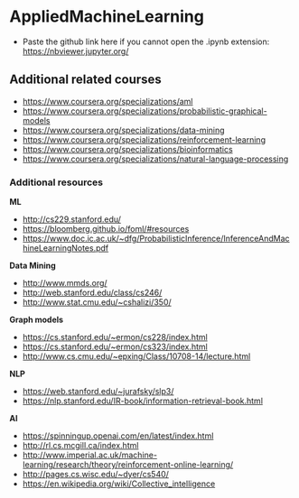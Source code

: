 # AppliedMachineLearning

- Paste the github link here if you cannot open the .ipynb extension: https://nbviewer.jupyter.org/

## Additional related courses
- https://www.coursera.org/specializations/aml
- https://www.coursera.org/specializations/probabilistic-graphical-models
- https://www.coursera.org/specializations/data-mining
- https://www.coursera.org/specializations/reinforcement-learning
- https://www.coursera.org/specializations/bioinformatics
- https://www.coursera.org/specializations/natural-language-processing

### Additional resources
**ML**
- http://cs229.stanford.edu/
- https://bloomberg.github.io/foml/#resources
- https://www.doc.ic.ac.uk/~dfg/ProbabilisticInference/InferenceAndMachineLearningNotes.pdf

**Data Mining**
- http://www.mmds.org/
- http://web.stanford.edu/class/cs246/
- http://www.stat.cmu.edu/~cshalizi/350/

**Graph models**
- https://cs.stanford.edu/~ermon/cs228/index.html
- https://cs.stanford.edu/~ermon/cs323/index.html
- http://www.cs.cmu.edu/~epxing/Class/10708-14/lecture.html

**NLP**
- https://web.stanford.edu/~jurafsky/slp3/
- https://nlp.stanford.edu/IR-book/information-retrieval-book.html

**AI**
- https://spinningup.openai.com/en/latest/index.html
- http://rl.cs.mcgill.ca/index.html
- http://www.imperial.ac.uk/machine-learning/research/theory/reinforcement-online-learning/
- http://pages.cs.wisc.edu/~dyer/cs540/
- https://en.wikipedia.org/wiki/Collective_intelligence